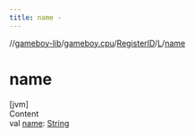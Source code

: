 ```yaml
---
title: name -
---
```

//[gameboy-lib](../../../index.md)/[gameboy.cpu](../../index.md)/[RegisterID](../index.md)/[L](index.md)/[name](name.md)



# name  
[jvm]  
Content  
val [name](name.md): [String](https://kotlinlang.org/api/latest/jvm/stdlib/kotlin/-string/index.html)  



